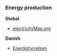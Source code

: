 ### Energy production
**Global**
* [electricityMap.org](http://electricitymap.org)

**Danish**
* [Energistyrrelsen](https://ens.dk/service/statistik-data-noegletal-og-kort)
